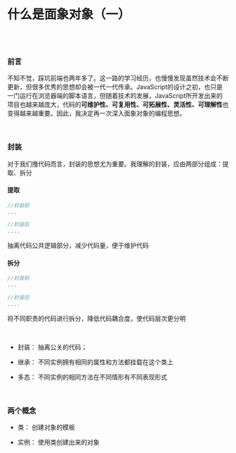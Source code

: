 # 什么是面象对象（一）

</br>
</br>

### 前言

不知不觉，踩坑前端也两年多了。这一路的学习经历，也慢慢发现虽然技术会不断更新，但很多优秀的思想却会被一代一代传承。JavaScript的设计之初，也只是一门运行在浏览器端的脚本语言，但随着技术的发展，JavaScript所开发出来的项目也越来越庞大，代码的**可维护性、可复用性、可拓展性、灵活性、可理解性**也变得越来越重要。因此，我决定再一次深入面象对象的编程思想。

</br>


### 封装

对于我们撸代码而言，封装的思想尤为重要。我理解的封装，应由两部分组成：提取、拆分

#### 提取

```javascript
//封装前
...

//封装后
....
```
抽离代码公共逻辑部分，减少代码量，便于维护代码

#### 拆分

```javascript
//封装前
...

//封装后
....
```
将不同职责的代码进行拆分，降低代码耦合度，使代码层次更分明



</br>

- 封装： 抽离公关的代码；

- 继承： 不同实例拥有相同的属性和方法都挂载在这个类上

- 多态： 不同实例的相同方法在不同情形有不同表现形式


</br>


### 两个概念

- 类： 创建对象的模板

- 实例： 使用类创建出来的对象


</br>